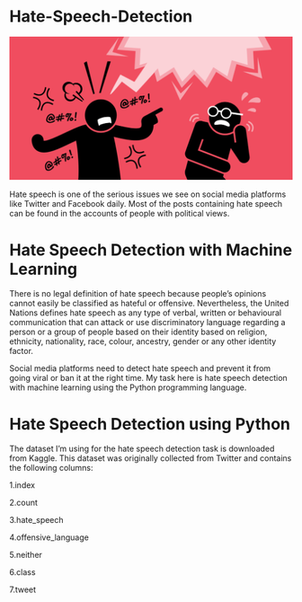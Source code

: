 # Hate-Speech-Detection

![](https://github.com/rggudala/Hate-Speech-Detection/blob/main/hate-speech.png)


Hate speech is one of the serious issues we see on social media platforms like Twitter and Facebook daily. Most of the posts containing hate speech can be found in the accounts of people with political views.

# Hate Speech Detection with Machine Learning

There is no legal definition of hate speech because people’s opinions cannot easily be classified as hateful or offensive. Nevertheless, the United Nations defines hate speech as any type of verbal, written or behavioural communication that can attack or use discriminatory language regarding a person or a group of people based on their identity based on religion, ethnicity, nationality, race, colour, ancestry, gender or any other identity factor.

Social media platforms need to detect hate speech and prevent it from going viral or ban it at the right time. My task here is hate speech detection with machine learning using the Python programming language.

# Hate Speech Detection using Python

The dataset I’m using for the hate speech detection task is downloaded from Kaggle. This dataset was originally collected from Twitter and contains the following columns:

1.index

2.count

3.hate_speech

4.offensive_language

5.neither

6.class

7.tweet 
